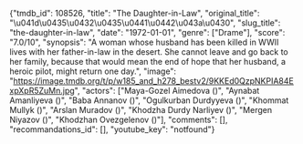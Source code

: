 {"tmdb_id": 108526, "title": "The Daughter-in-Law", "original_title": "\u041d\u0435\u0432\u0435\u0441\u0442\u043a\u0430", "slug_title": "the-daughter-in-law", "date": "1972-01-01", "genre": ["Drame"], "score": "7.0/10", "synopsis": "A woman whose husband has been killed in WWII lives with her father-in-law in the desert. She cannot leave and go back to her family, because that would mean the end of hope that her husband, a heroic pilot, might return one day.", "image": "https://image.tmdb.org/t/p/w185_and_h278_bestv2/9KKEd0QzpNKPIA84ExpXpR5ZuMn.jpg", "actors": ["Maya-Gozel Aimedova ()", "Aynabat Amanliyeva ()", "Baba Annanov ()", "Ogulkurban Durdyyeva ()", "Khommat Mullyk ()", "Arslan Muradov ()", "Khodzha Durdy Narliyev ()", "Mergen Niyazov ()", "Khodzhan Ovezgelenov ()"], "comments": [], "recommandations_id": [], "youtube_key": "notfound"}